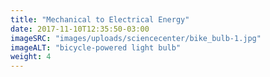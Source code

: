 ```yaml
---
title: "Mechanical to Electrical Energy"
date: 2017-11-10T12:35:50-03:00
imageSRC: "images/uploads/sciencecenter/bike_bulb-1.jpg"
imageALT: "bicycle-powered light bulb"
weight: 4
---
```

